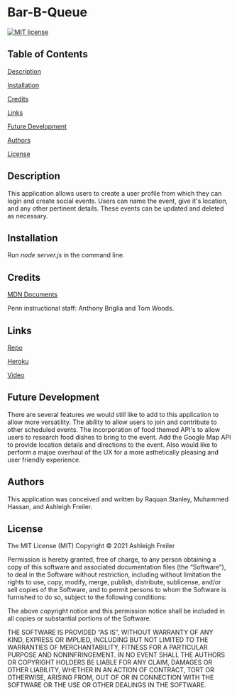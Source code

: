 # Bar-B-Queue

[![MIT license](https://img.shields.io/badge/License-MIT-blue.svg)](https://lbesson.mit-license.org/)

## Table of Contents

[Description](#description)

[Installation](#installation)

[Credits](#credits)

[Links](#links)

[Future Development](#futuredevelopment)

[Authors](#authors)

[License](#license)

## Description

This application allows users to create a user profile from which they can login and create social events. Users can name the event, give it's location, and any other pertinent details. These events can be updated and deleted as necessary.

## Installation

Run _node server.js_ in the command line.

## Credits

[MDN Documents](https://developer.mozilla.org/en-US/docs/Learn)

Penn instructional staff: Anthony Briglia and Tom Woods.

## Links

[Repo](https://github.com/ARFreiler/Bar-B-Queue)

[Heroku](https://dashboard.heroku.com/apps/bar-b-queue)

[Video](https://drive.google.com/file/d/1Q9JHDz63LldhhnOxmuTN1YZIfWmd89g9/view)

## Future Development

There are several features we would still like to add to this application to allow more versatility. The ability to allow users to join and contribute to other scheduled events. The incorporation of food themed API's to allow users to research food dishes to bring to the event. Add the Google Map API to provide location details and directions to the event. Also would like to perform a majoe overhaul of the UX for a more asthetically pleasing and user friendly experience.

## Authors

This application was conceived and written by Raquan Stanley, Muhammed Hassan, and Ashleigh Freiler.

## License

The MIT License (MIT) Copyright © 2021 Ashleigh Freiler

Permission is hereby granted, free of charge, to any person obtaining a copy of this software and associated documentation files (the “Software”), to deal in the Software without restriction, including without limitation the rights to use, copy, modify, merge, publish, distribute, sublicense, and/or sell copies of the Software, and to permit persons to whom the Software is furnished to do so, subject to the following conditions:

The above copyright notice and this permission notice shall be included in all copies or substantial portions of the Software.

THE SOFTWARE IS PROVIDED “AS IS”, WITHOUT WARRANTY OF ANY KIND, EXPRESS OR IMPLIED, INCLUDING BUT NOT LIMITED TO THE WARRANTIES OF MERCHANTABILITY, FITNESS FOR A PARTICULAR PURPOSE AND NONINFRINGEMENT. IN NO EVENT SHALL THE AUTHORS OR COPYRIGHT HOLDERS BE LIABLE FOR ANY CLAIM, DAMAGES OR OTHER LIABILITY, WHETHER IN AN ACTION OF CONTRACT, TORT OR OTHERWISE, ARISING FROM, OUT OF OR IN CONNECTION WITH THE SOFTWARE OR THE USE OR OTHER DEALINGS IN THE SOFTWARE.

